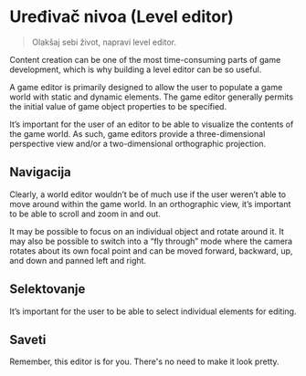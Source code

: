 # Uređivač nivoa (Level editor)
> Olakšaj sebi život, napravi level editor.

Content creation can be one of the most time-consuming parts of game development, which is why building a level editor can be so useful.

A game editor is primarily designed to allow the user to populate a game world with static and dynamic elements. The game editor generally permits the initial value of game object properties to be specified.

It’s important for the user of an editor to be able to visualize the contents of the game world. As such, game editors provide a three-dimensional perspective view and/or a two-dimensional orthographic projection.

## Navigacija

Clearly, a world editor wouldn’t be of much use if the user weren’t able to move around within the game world. In an orthographic view, it’s important to be able to scroll and zoom in and out.

It may be possible to focus on an individual object and rotate around it. It may also be possible to switch into a “fly through” mode where the camera rotates about its own focal point and can be moved forward, backward, up, and down and panned left and right.

## Selektovanje

It’s important for the user to be able to select individual elements for editing.

## Saveti

Remember, this editor is for you. There's no need to make it look pretty. 
